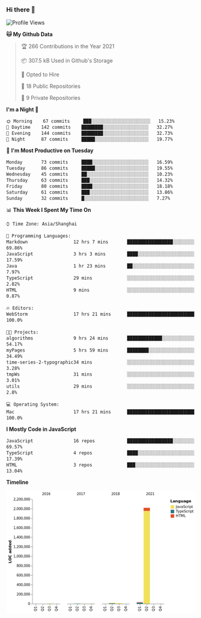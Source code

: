 ### Hi there 👋

<!--
**relax-code-relax-life/relax-code-relax-life** is a ✨ _special_ ✨ repository because its `README.md` (this file) appears on your GitHub profile.

Here are some ideas to get you started:

- 🔭 I’m currently working on ...
- 🌱 I’m currently learning ...
- 👯 I’m looking to collaborate on ...
- 🤔 I’m looking for help with ...
- 💬 Ask me about ...
- 📫 How to reach me: ...
- 😄 Pronouns: ...
- ⚡ Fun fact: ...
-->

<!--START_SECTION:waka-->
![Profile Views](http://img.shields.io/badge/Profile%20Views-5-blue)

**🐱 My Github Data** 

> 🏆 266 Contributions in the Year 2021
 > 
> 📦 307.5 kB Used in Github's Storage 
 > 
> 💼 Opted to Hire
 > 
> 📜 18 Public Repositories 
 > 
> 🔑 9 Private Repositories  
 > 
**I'm a Night 🦉** 

```text
🌞 Morning    67 commits     ███░░░░░░░░░░░░░░░░░░░░░░   15.23% 
🌆 Daytime    142 commits    ████████░░░░░░░░░░░░░░░░░   32.27% 
🌃 Evening    144 commits    ████████░░░░░░░░░░░░░░░░░   32.73% 
🌙 Night      87 commits     █████░░░░░░░░░░░░░░░░░░░░   19.77%

```
📅 **I'm Most Productive on Tuesday** 

```text
Monday       73 commits     ████░░░░░░░░░░░░░░░░░░░░░   16.59% 
Tuesday      86 commits     █████░░░░░░░░░░░░░░░░░░░░   19.55% 
Wednesday    45 commits     ██░░░░░░░░░░░░░░░░░░░░░░░   10.23% 
Thursday     63 commits     ███░░░░░░░░░░░░░░░░░░░░░░   14.32% 
Friday       80 commits     ████░░░░░░░░░░░░░░░░░░░░░   18.18% 
Saturday     61 commits     ███░░░░░░░░░░░░░░░░░░░░░░   13.86% 
Sunday       32 commits     █░░░░░░░░░░░░░░░░░░░░░░░░   7.27%

```


📊 **This Week I Spent My Time On** 

```text
⌚︎ Time Zone: Asia/Shanghai

💬 Programming Languages: 
Markdown                 12 hrs 7 mins       █████████████████░░░░░░░░   69.86% 
JavaScript               3 hrs 3 mins        ████░░░░░░░░░░░░░░░░░░░░░   17.59% 
Java                     1 hr 23 mins        ██░░░░░░░░░░░░░░░░░░░░░░░   7.97% 
TypeScript               29 mins             ░░░░░░░░░░░░░░░░░░░░░░░░░   2.82% 
HTML                     9 mins              ░░░░░░░░░░░░░░░░░░░░░░░░░   0.87%

🔥 Editors: 
WebStorm                 17 hrs 21 mins      █████████████████████████   100.0%

🐱‍💻 Projects: 
algorithms               9 hrs 24 mins       █████████████░░░░░░░░░░░░   54.17% 
myPages                  5 hrs 59 mins       ████████░░░░░░░░░░░░░░░░░   34.49% 
time-series-2-typographic34 mins             ░░░░░░░░░░░░░░░░░░░░░░░░░   3.28% 
tmpWs                    31 mins             ░░░░░░░░░░░░░░░░░░░░░░░░░   3.01% 
utils                    29 mins             ░░░░░░░░░░░░░░░░░░░░░░░░░   2.8%

💻 Operating System: 
Mac                      17 hrs 21 mins      █████████████████████████   100.0%

```

**I Mostly Code in JavaScript** 

```text
JavaScript               16 repos            █████████████████░░░░░░░░   69.57% 
TypeScript               4 repos             ████░░░░░░░░░░░░░░░░░░░░░   17.39% 
HTML                     3 repos             ███░░░░░░░░░░░░░░░░░░░░░░   13.04%

```


**Timeline**

![Chart not found](https://raw.githubusercontent.com/relax-code-relax-life/relax-code-relax-life/main/charts/bar_graph.png) 


<!--END_SECTION:waka-->
